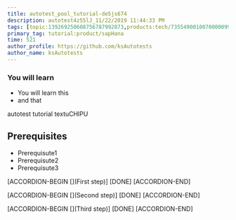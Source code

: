 ```yaml
---
title: autotest_pool_tutorial-de5js674
description: autotest4z55lJ_11/22/2019 11:44:33 PM
tags: [topic:139269250608756787992873,products:tech/73554900100700000996,tutorial:experience/advanced]
primary_tag: tutorial:product/sapHana
time: 521
author_profile: https://github.com/ksAutotests
author_name: ksAutotests
---
```

### You will learn
- You will learn this
- and that

autotest tutorial textuCHlPU

## Prerequisites
- Prerequisute1
- Prerequisute2
- Prerequisute3

[ACCORDION-BEGIN [](First step)]
[DONE]
[ACCORDION-END]

[ACCORDION-BEGIN [](Second step)]
[DONE]
[ACCORDION-END]

[ACCORDION-BEGIN [](Third step)]
[DONE]
[ACCORDION-END]

